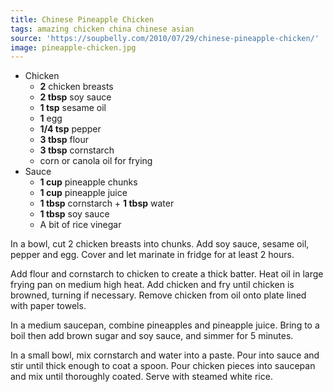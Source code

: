 ```yaml
---
title: Chinese Pineapple Chicken
tags: amazing chicken china chinese asian
source: 'https://soupbelly.com/2010/07/29/chinese-pineapple-chicken/'
image: pineapple-chicken.jpg
---
```


- Chicken
  - **2** chicken breasts
  - **2 tbsp** soy sauce
  - **1 tsp** sesame oil
  - **1** egg
  - **1/4 tsp** pepper
  - **3 tbsp** flour
  - **3 tbsp** cornstarch
  - corn or canola oil for frying
- Sauce
  - **1 cup** pineapple chunks
  - **1 cup** pineapple juice
  - **1 tbsp** cornstarch + **1 tbsp** water
  - **1 tbsp** soy sauce
  - A bit of rice vinegar

In a bowl, cut 2 chicken breasts into chunks. Add soy sauce, sesame oil, pepper and egg. Cover and let marinate in fridge for at least 2 hours.

Add flour and cornstarch to chicken to create a thick batter. Heat oil in large frying pan on medium high heat. Add chicken and fry until chicken is browned, turning if necessary. Remove chicken from oil onto plate lined with paper towels.

In a medium saucepan, combine pineapples and pineapple juice. Bring to a boil then add brown sugar and soy sauce, and simmer for 5 minutes.

In a small bowl, mix cornstarch and water into a paste. Pour into sauce and stir until thick enough to coat a spoon. Pour chicken pieces into saucepan and mix until thoroughly coated. Serve with steamed white rice.
